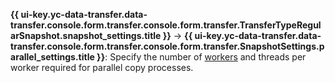 **{{ ui-key.yc-data-transfer.data-transfer.console.form.transfer.console.form.transfer.TransferTypeRegularSnapshot.snapshot_settings.title }}** → **{{ ui-key.yc-data-transfer.data-transfer.console.form.transfer.console.form.transfer.SnapshotSettings.parallel_settings.title }}**: Specify the number of [workers](../../../data-transfer/concepts/index.md#worker) and threads per worker required for parallel copy processes.
